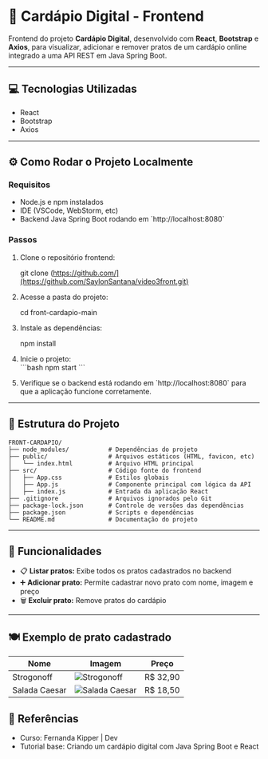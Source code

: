 
# 🍴 Cardápio Digital - Frontend

Frontend do projeto **Cardápio Digital**, desenvolvido com **React**, **Bootstrap** e **Axios**, para visualizar, adicionar e remover pratos de um cardápio online integrado a uma API REST em Java Spring Boot.

---

## 💻 Tecnologias Utilizadas

- React  
- Bootstrap  
- Axios  

---

## ⚙️ Como Rodar o Projeto Localmente

### Requisitos

- Node.js e npm instalados  
- IDE (VSCode, WebStorm, etc)  
- Backend Java Spring Boot rodando em \`http://localhost:8080\`

### Passos

1. Clone o repositório frontend:  

   git clone (https://github.com/](https://github.com/SaylonSantana/video3front.git)

2. Acesse a pasta do projeto:  

   cd front-cardapio-main

3. Instale as dependências:  
 
   npm install

4. Inicie o projeto:  
   \`\`\`bash
   npm start
   \`\`\`
5. Verifique se o backend está rodando em \`http://localhost:8080\` para que a aplicação funcione corretamente.

---

## 📂 Estrutura do Projeto

```
FRONT-CARDAPIO/
├── node_modules/           # Dependências do projeto
├── public/                 # Arquivos estáticos (HTML, favicon, etc)
│   └── index.html          # Arquivo HTML principal
├── src/                    # Código fonte do frontend
│   ├── App.css             # Estilos globais
│   ├── App.js              # Componente principal com lógica da API
│   ├── index.js            # Entrada da aplicação React
├── .gitignore              # Arquivos ignorados pelo Git
├── package-lock.json       # Controle de versões das dependências
├── package.json            # Scripts e dependências
└── README.md               # Documentação do projeto
```

---

## 📝 Funcionalidades

- 📋 **Listar pratos:** Exibe todos os pratos cadastrados no backend  
- ➕ **Adicionar prato:** Permite cadastrar novo prato com nome, imagem e preço  
- 🗑️ **Excluir prato:** Remove pratos do cardápio

---

## 🍽️ Exemplo de prato cadastrado

| Nome          | Imagem                                                       | Preço    |
|---------------|--------------------------------------------------------------|----------|
| Strogonoff    | ![Strogonoff](https://upload.wikimedia.org/wikipedia/commons/1/13/Stroganoff_de_carne.JPG) | R$ 32,90 |
| Salada Caesar | ![Salada Caesar](https://upload.wikimedia.org/wikipedia/commons/6/6f/Caesar_salad_%281%29.jpg) | R$ 18,50 |



## 📖 Referências

- Curso: Fernanda Kipper | Dev  
- Tutorial base: Criando um cardápio digital com Java Spring Boot e React  

